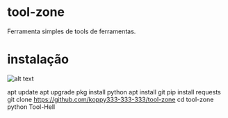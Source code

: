 # tool-zone
Ferramenta simples de tools de ferramentas.

# instalação

![alt text](https://i.imgur.com/H6LSRiq.jpg)

apt update
apt upgrade
pkg install python
apt install git
pip install requests
git clone https://github.com/koppy333-333-333/tool-zone
cd tool-zone
python Tool-Hell
